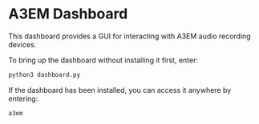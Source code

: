 # A3EM Dashboard

This dashboard provides a GUI for interacting with A3EM audio recording devices.

To bring up the dashboard without installing it first, enter:

```bash
python3 dashboard.py
```

If the dashboard has been installed, you can access it anywhere by entering:

```bash
a3em
```
